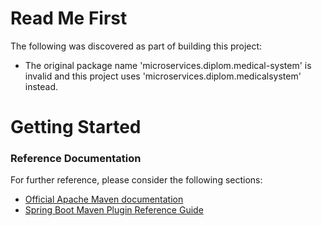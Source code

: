 # Read Me First
The following was discovered as part of building this project:

* The original package name 'microservices.diplom.medical-system' is invalid and this project uses 'microservices.diplom.medicalsystem' instead.

# Getting Started

### Reference Documentation
For further reference, please consider the following sections:

* [Official Apache Maven documentation](https://maven.apache.org/guides/index.html)
* [Spring Boot Maven Plugin Reference Guide](https://docs.spring.io/spring-boot/docs/2.2.6.RELEASE/maven-plugin/)

